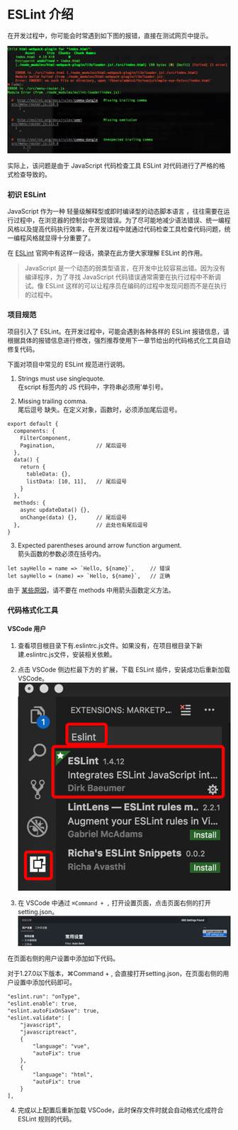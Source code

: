 # ESLint 介绍

在开发过程中，你可能会时常遇到如下图的报错，直接在测试网页中提示。

![](image/1595946478225.jpg)

实际上，该问题是由于 JavaScript 代码检查工具 ESLint 对代码进行了严格的格式检查导致的。

### 初识 ESLint

JavaScript 作为一种 轻量级解释型或即时编译型的动态脚本语言 ，往往需要在运行过程中，在浏览器的控制台中发现错误。为了尽可能地减少语法错误、统一编程风格以及提高代码执行效率，在开发过程中就通过代码检查工具检查代码问题，统一编程风格就显得十分重要了。

在 [ESLint](http://eslint.cn/docs/about/) 官网中有这样一段话，摘录在此方便大家理解 ESLint 的作用。

> JavaScript 是一个动态的弱类型语言，在开发中比较容易出错。因为没有编译程序，为了寻找 JavaScript 代码错误通常需要在执行过程中不断调试。像 ESLint 这样的可以让程序员在编码的过程中发现问题而不是在执行的过程中。


### 项目规范

项目引入了 ESLint。在开发过程中，可能会遇到各种各样的 ESLint 报错信息，请根据具体的报错信息进行修改，强烈推荐使用下一章节给出的代码格式化工具自动修复代码。

下面对项目中常见的 ESLint 规范进行说明。

1. Strings must use singlequote.  
在script 标签内的 JS 代码中，字符串必须用'单引号。

2. Missing trailing comma.  
尾后逗号 缺失。在定义对象，函数时，必须添加尾后逗号。
```
export default {
  components: {
    FilterComponent,
    Pagination,             // 尾后逗号
  },
  data() {
    return {
      tableData: {},
      listData: [10, 11],   // 尾后逗号
    }
  },
  methods: {
    async updateData() {},
    onChange(data) {},      // 尾后逗号
  },                        // 此处也有尾后逗号
}
```
3. Expected parentheses around arrow function argument.  
箭头函数的参数必须在括号内。
```
let sayHello = name => `Hello, ${name}`,     // 错误
let sayHello = (name) => `Hello, ${name}`,   // 正确
```
由于 [某些原因](https://vuejs.org/v2/api/#methods)，请不要在 methods 中用箭头函数定义方法。


### 代码格式化工具

#### VSCode 用户
1. 查看项目根目录下有.eslintrc.js文件。如果没有，在项目根目录下新建.eslintrc.js文件，安装相关依赖。
2. 点击 VSCode 侧边栏最下方的 扩展，下载 ESLint 插件，安装成功后重新加载 VSCode。
![](image/62eb196103.png)

3. 在 VSCode 中通过 `⌘Command + ,` 打开设置页面，点击页面右侧的打开 setting.json。
![](image/8fb16597f4.png)

在页面右侧的用户设置中添加如下代码。

对于1.27.0以下版本，⌘Command + , 会直接打开setting.json，在页面右侧的用户设置中添加代码即可。

```
"eslint.run": "onType",
"eslint.enable": true,
"eslint.autoFixOnSave": true,
"eslint.validate": [
    "javascript",
    "javascriptreact",
    {
        "language": "vue",
        "autoFix": true
    },
    {
        "language": "html",
        "autoFix": true
    }
],
```

4. 完成以上配置后重新加载 VSCode，此时保存文件时就会自动格式化成符合 ESLint 规则的代码。